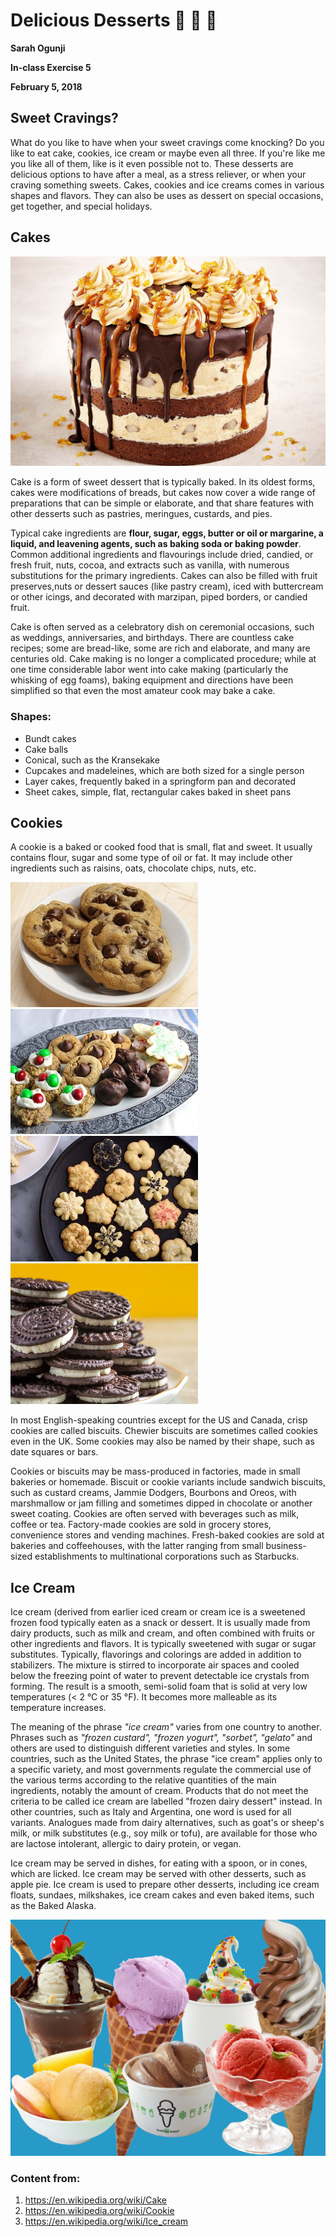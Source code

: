 # Delicious Desserts :cake: :cookie: :icecream:

**Sarah Ogunji**

**In-class Exercise 5**

**February 5, 2018**


## Sweet Cravings?

What do you like to have when your sweet cravings come knocking? Do you like to eat cake, cookies, ice cream or maybe even all three. If you're like me you like all of them, like is it even possible not to. 
These desserts are delicious options to have after a meal, as a stress reliever, or when your craving something sweets. Cakes, cookies and ice creams comes in various shapes and flavors. They can also be uses as dessert on special occasions, get together, and special holidays. 


## Cakes

![cake](media/cake.jpg)

Cake is a form of sweet dessert that is typically baked. In its oldest forms, cakes were modifications of breads, but cakes now cover a wide range of preparations that can be simple or elaborate, and that share features with other desserts such as pastries, meringues, custards, and pies.

Typical cake ingredients are **flour, sugar, eggs, butter or oil or margarine, a liquid, and leavening agents, such as baking soda or baking powder**. Common additional ingredients and flavourings include dried, candied, or fresh fruit, nuts, cocoa, and extracts such as vanilla, with numerous substitutions for the primary ingredients. Cakes can also be filled with fruit preserves,nuts or dessert sauces (like pastry cream), iced with buttercream or other icings, and decorated with marzipan, piped borders, or candied fruit.

Cake is often served as a celebratory dish on ceremonial occasions, such as weddings, anniversaries, and birthdays. There are countless cake recipes; some are bread-like, some are rich and elaborate, and many are centuries old. Cake making is no longer a complicated procedure; while at one time considerable labor went into cake making (particularly the whisking of egg foams), baking equipment and directions have been simplified so that even the most amateur cook may bake a cake.

### Shapes:
* Bundt cakes
* Cake balls
* Conical, such as the Kransekake
* Cupcakes and madeleines, which are both sized for a single person
* Layer cakes, frequently baked in a springform pan and decorated
* Sheet cakes, simple, flat, rectangular cakes baked in sheet pans


## Cookies

A cookie is a baked or cooked food that is small, flat and sweet. It usually contains flour, sugar and some type of oil or fat. It may include other ingredients such as raisins, oats, chocolate chips, nuts, etc.

![cookie](media/cookie1.jpg) ![cookie](media/cookie2.jpg) ![cookie](media/cookie3.jpg) ![cookie](media/COOKIE4.jpg) 

In most English-speaking countries except for the US and Canada, crisp cookies are called biscuits. Chewier biscuits are sometimes called cookies even in the UK. Some cookies may also be named by their shape, such as date squares or bars.

Cookies or biscuits may be mass-produced in factories, made in small bakeries or homemade. Biscuit or cookie variants include sandwich biscuits, such as custard creams, Jammie Dodgers, Bourbons and Oreos, with marshmallow or jam filling and sometimes dipped in chocolate or another sweet coating. Cookies are often served with beverages such as milk, coffee or tea. Factory-made cookies are sold in grocery stores, convenience stores and vending machines. Fresh-baked cookies are sold at bakeries and coffeehouses, with the latter ranging from small business-sized establishments to multinational corporations such as Starbucks.


## Ice Cream  

Ice cream (derived from earlier iced cream or cream ice is a sweetened frozen food typically eaten as a snack or dessert. It is usually made from dairy products, such as milk and cream, and often combined with fruits or other ingredients and flavors. It is typically sweetened with sugar or sugar substitutes. Typically, flavorings and colorings are added in addition to stabilizers. The mixture is stirred to incorporate air spaces and cooled below the freezing point of water to prevent detectable ice crystals from forming. The result is a smooth, semi-solid foam that is solid at very low temperatures (< 2 °C or 35 °F). It becomes more malleable as its temperature increases.

The meaning of the phrase *"ice cream"* varies from one country to another. Phrases such as *"frozen custard", "frozen yogurt", "sorbet", "gelato"* and others are used to distinguish different varieties and styles. In some countries, such as the United States, the phrase "ice cream" applies only to a specific variety, and most governments regulate the commercial use of the various terms according to the relative quantities of the main ingredients, notably the amount of cream. Products that do not meet the criteria to be called ice cream are labelled "frozen dairy dessert" instead. In other countries, such as Italy and Argentina, one word is used for all variants. Analogues made from dairy alternatives, such as goat's or sheep's milk, or milk substitutes (e.g., soy milk or tofu), are available for those who are lactose intolerant, allergic to dairy protein, or vegan.

Ice cream may be served in dishes, for eating with a spoon, or in cones, which are licked. Ice cream may be served with other desserts, such as apple pie. Ice cream is used to prepare other desserts, including ice cream floats, sundaes, milkshakes, ice cream cakes and even baked items, such as the Baked Alaska.

![IC](media/ice-cream.png)

### Content from:
1. https://en.wikipedia.org/wiki/Cake
2. https://en.wikipedia.org/wiki/Cookie
3. https://en.wikipedia.org/wiki/Ice_cream
